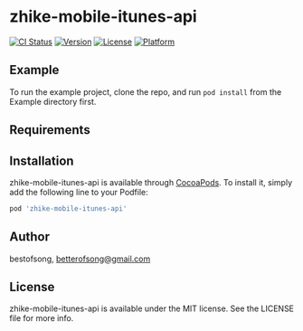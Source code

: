 # zhike-mobile-itunes-api

[![CI Status](http://img.shields.io/travis/bestofsong/zhike-mobile-itunes-api.svg?style=flat)](https://travis-ci.org/bestofsong/zhike-mobile-itunes-api)
[![Version](https://img.shields.io/cocoapods/v/zhike-mobile-itunes-api.svg?style=flat)](http://cocoapods.org/pods/zhike-mobile-itunes-api)
[![License](https://img.shields.io/cocoapods/l/zhike-mobile-itunes-api.svg?style=flat)](http://cocoapods.org/pods/zhike-mobile-itunes-api)
[![Platform](https://img.shields.io/cocoapods/p/zhike-mobile-itunes-api.svg?style=flat)](http://cocoapods.org/pods/zhike-mobile-itunes-api)

## Example

To run the example project, clone the repo, and run `pod install` from the Example directory first.

## Requirements

## Installation

zhike-mobile-itunes-api is available through [CocoaPods](http://cocoapods.org). To install
it, simply add the following line to your Podfile:

```ruby
pod 'zhike-mobile-itunes-api'
```

## Author

bestofsong, betterofsong@gmail.com

## License

zhike-mobile-itunes-api is available under the MIT license. See the LICENSE file for more info.
